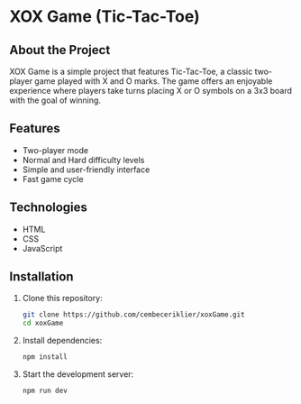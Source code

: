 # XOX Game (Tic-Tac-Toe)

## About the Project
XOX Game is a simple project that features Tic-Tac-Toe, a classic two-player game played with X and O marks. The game offers an enjoyable experience where players take turns placing X or O symbols on a 3x3 board with the goal of winning.

## Features
- Two-player mode
- Normal and Hard difficulty levels
- Simple and user-friendly interface
- Fast game cycle

## Technologies
- HTML
- CSS
- JavaScript

## Installation
1. Clone this repository:

    ```bash
    git clone https://github.com/cembeceriklier/xoxGame.git
    cd xoxGame
    ```

2. Install dependencies:

    ```bash
    npm install
    ```

3. Start the development server:

    ```bash
    npm run dev
    ```

